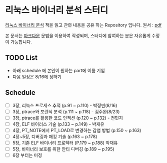 # 리눅스 바이너리 분석 스터디
[리눅스 바이너리 분석](http://www.acornpub.co.kr/book/linux-binary) 책을 읽고 관련 내용을 공유 하는 Repository 입니다.
원서 : [pdf](http://index-of.es/Miscellanous/Learning%20Linux%20Binary%20Analysis.pdf)

본 문서는 [마크다운](https://help.github.com/articles/basic-writing-and-formatting-syntax/) 문법을 이용하여 작성되며, 스터디에 참여하는 분은 자유롭게 수정이 가능합니다.

## TODO List
- 아래 schedule 에 본인이 원하는 part에 이름  기입
- 다음 일정은 8/16에 정하기

## Schedule
- [ ] 3장, 리눅스 프로세스 추적 (p.91 ~ p.110) - 박정빈(8/16)
- [ ] 3장, ptrace와 포렌식 분석 (p.111 ~ p.118) - 김주완(8/23)
- [ ] 3장, ptrace를 활용한 코드 인젝션 (p.120 ~ p.132) - 전민지
- [ ] 4장, ELF 바이러스 기술 (p.133 ~ p.149) - 박재유
- [ ] 4장, PT_NOTE에서 PT_LOAD로 변경하는 감염 방법 (p.150 ~ p.163)
- [ ] 4장~5장, 디버깅과 패킹 기술 (p.163 ~ p.178)
- [ ] 5장, 기존 ELF 바이너리 프로텍터 (P.179 ~ p.188)  박재유
- [ ] 5장, 바이너리 보호를 위한 안티 디버깅 (p.189 ~ p.195)
- [ ] 6장 부터는 미정
